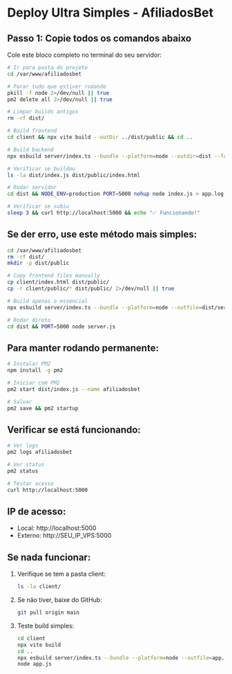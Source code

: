 # Deploy Ultra Simples - AfiliadosBet

## Passo 1: Copie todos os comandos abaixo

Cole este bloco completo no terminal do seu servidor:

```bash
# Ir para pasta do projeto
cd /var/www/afiliadosbet

# Parar tudo que estiver rodando
pkill -f node 2>/dev/null || true
pm2 delete all 2>/dev/null || true

# Limpar builds antigos
rm -rf dist/

# Build frontend
cd client && npx vite build --outDir ../dist/public && cd ..

# Build backend
npx esbuild server/index.ts --bundle --platform=node --outdir=dist --format=esm

# Verificar se buildou
ls -la dist/index.js dist/public/index.html

# Rodar servidor
cd dist && NODE_ENV=production PORT=5000 nohup node index.js > app.log 2>&1 &

# Verificar se subiu
sleep 3 && curl http://localhost:5000 && echo "✅ Funcionando!"
```

## Se der erro, use este método mais simples:

```bash
cd /var/www/afiliadosbet
rm -rf dist/
mkdir -p dist/public

# Copy frontend files manually
cp client/index.html dist/public/
cp -r client/public/* dist/public/ 2>/dev/null || true

# Build apenas o essencial
npx esbuild server/index.ts --bundle --platform=node --outfile=dist/server.js --format=esm

# Rodar direto
cd dist && PORT=5000 node server.js
```

## Para manter rodando permanente:

```bash
# Instalar PM2
npm install -g pm2

# Iniciar com PM2
pm2 start dist/index.js --name afiliadosbet

# Salvar
pm2 save && pm2 startup
```

## Verificar se está funcionando:

```bash
# Ver logs
pm2 logs afiliadosbet

# Ver status
pm2 status

# Testar acesso
curl http://localhost:5000
```

## IP de acesso:

- Local: http://localhost:5000
- Externo: http://SEU_IP_VPS:5000

## Se nada funcionar:

1. Verifique se tem a pasta client:
   ```bash
   ls -la client/
   ```

2. Se não tiver, baixe do GitHub:
   ```bash
   git pull origin main
   ```

3. Teste build simples:
   ```bash
   cd client
   npx vite build
   cd ..
   npx esbuild server/index.ts --bundle --platform=node --outfile=app.js
   node app.js
   ```